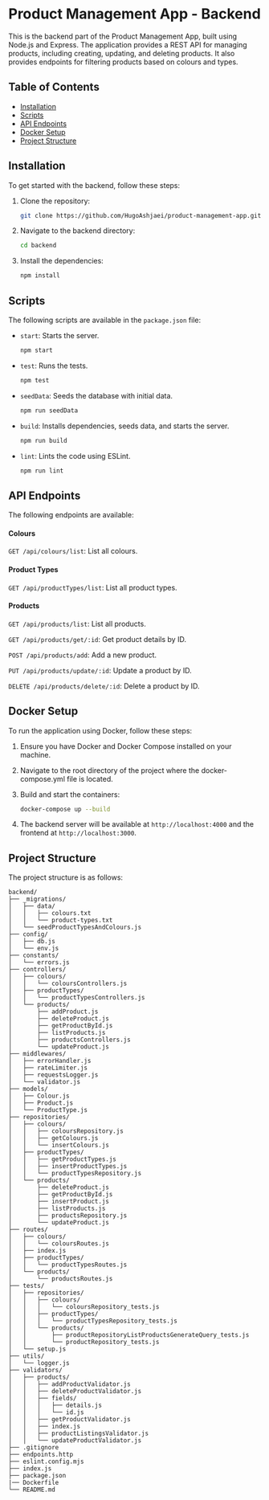 # Product Management App - Backend

This is the backend part of the Product Management App, built using Node.js and Express. The application provides a REST API for managing products, including creating, updating, and deleting products. It also provides endpoints for filtering products based on colours and types.

## Table of Contents

- [Installation](#installation)
- [Scripts](#scripts)
- [API Endpoints](#api-endpoints)
- [Docker Setup](#docker-setup)
- [Project Structure](#project-structure)

## Installation

To get started with the backend, follow these steps:

1. Clone the repository:

   ```sh
   git clone https://github.com/HugoAshjaei/product-management-app.git
   ```

2. Navigate to the backend directory:

   ```sh
   cd backend
   ```

3. Install the dependencies:

   ```sh
   npm install
   ```

## Scripts

The following scripts are available in the `package.json` file:

- `start`: Starts the server.

  ```sh
  npm start
  ```

- `test`: Runs the tests.

  ```sh
  npm test
  ```

- `seedData`: Seeds the database with initial data.

  ```sh
  npm run seedData
  ```

- `build`: Installs dependencies, seeds data, and starts the server.

  ```sh
  npm run build
  ```

- `lint`: Lints the code using ESLint.
  ```sh
  npm run lint
  ```

## API Endpoints

The following endpoints are available:

#### Colours

`GET /api/colours/list`: List all colours.

#### Product Types

`GET /api/productTypes/list`: List all product types.

#### Products

`GET /api/products/list`: List all products.

`GET /api/products/get/:id`: Get product details by ID.

`POST /api/products/add`: Add a new product.

`PUT /api/products/update/:id`: Update a product by ID.

`DELETE /api/products/delete/:id`: Delete a product by ID.

## Docker Setup

To run the application using Docker, follow these steps:

1. Ensure you have Docker and Docker Compose installed on your machine.

2. Navigate to the root directory of the project where the docker-compose.yml file is located.

3. Build and start the containers:

   ```sh
   docker-compose up --build
   ```

4. The backend server will be available at `http://localhost:4000` and the frontend at `http://localhost:3000`.

## Project Structure

The project structure is as follows:

```
backend/
├── _migrations/
│   ├── data/
│   │   ├── colours.txt
│   │   └── product-types.txt
│   └── seedProductTypesAndColours.js
├── config/
│   ├── db.js
│   └── env.js
├── constants/
│   └── errors.js
├── controllers/
│   ├── colours/
│   │   └── coloursControllers.js
│   ├── productTypes/
│   │   └── productTypesControllers.js
│   └── products/
│       ├── addProduct.js
│       ├── deleteProduct.js
│       ├── getProductById.js
│       ├── listProducts.js
│       ├── productsControllers.js
│       └── updateProduct.js
├── middlewares/
│   ├── errorHandler.js
│   ├── rateLimiter.js
│   ├── requestsLogger.js
│   └── validator.js
├── models/
│   ├── Colour.js
│   ├── Product.js
│   └── ProductType.js
├── repositories/
│   ├── colours/
│   │   ├── coloursRepository.js
│   │   ├── getColours.js
│   │   └── insertColours.js
│   ├── productTypes/
│   │   ├── getProductTypes.js
│   │   ├── insertProductTypes.js
│   │   └── productTypesRepository.js
│   └── products/
│       ├── deleteProduct.js
│       ├── getProductById.js
│       ├── insertProduct.js
│       ├── listProducts.js
│       ├── productsRepository.js
│       └── updateProduct.js
├── routes/
│   ├── colours/
│   │   └── coloursRoutes.js
│   ├── index.js
│   ├── productTypes/
│   │   └── productTypesRoutes.js
│   └── products/
│       └── productsRoutes.js
├── tests/
│   ├── repositories/
│   │   ├── colours/
│   │   │   └── coloursRepository_tests.js
│   │   ├── productTypes/
│   │   │   └── productTypesRepository_tests.js
│   │   └── products/
│   │       ├── productRepositoryListProductsGenerateQuery_tests.js
│   │       └── productRepository_tests.js
│   └── setup.js
├── utils/
│   └── logger.js
├── validators/
│   ├── products/
│   │   ├── addProductValidator.js
│   │   ├── deleteProductValidator.js
│   │   ├── fields/
│   │   │   ├── details.js
│   │   │   └── id.js
│   │   ├── getProductValidator.js
│   │   ├── index.js
│   │   ├── productListingsValidator.js
│   │   └── updateProductValidator.js
├── .gitignore
├── endpoints.http
├── eslint.config.mjs
├── index.js
├── package.json
|── Dockerfile
└── README.md
```
